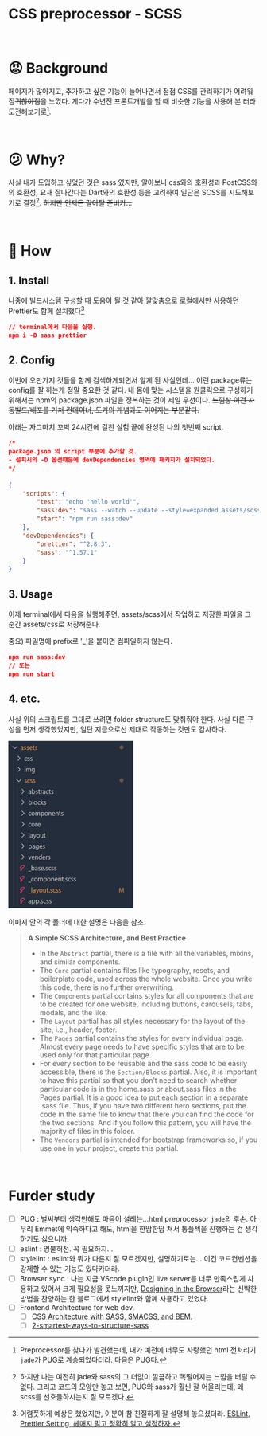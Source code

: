 <!-- @format -->

# **CSS preprocessor - SCSS**

<br>

# **:rage: Background**

페이지가 많아지고, 추가하고 싶은 기능이 늘어나면서 점점 CSS를 관리하기가 어려워짐~~귀찮아짐~~을 느꼈다. 게다가 수년전 프론트개발을 할 때 비슷한 기능을 사용해 본 터라 도전해보기로[^1].

[^1]: Preprocessor를 찾다가 발견했는데, 내가 예전에 너무도 사랑했던 html 전처리기 `jade`가 PUG로 계승되었다더라. 다음은 PUG다.

<br>

# **:confused: Why?**

사실 내가 도입하고 싶었던 것은 sass 였지만, 알아보니 css와의 호환성과 PostCSS와의 호환성, 요새 잘나간다는 Dart와의 호환성 등을 고려하여 일단은 SCSS를 시도해보기로 결정[^2]. ~~하지만 언제든 갈아탈 준비가...~~

[^2]: 하지만 나는 여전히 jade와 sass의 그 더없이 깔끔하고 똑떨어지는 느낌을 버릴 수 없다. 그리고 코드의 모양만 놓고 보면, PUG와 sass가 훨씬 잘 어울리는데, 왜 scss를 선호들하시는지 잘 모르겠다.

<br>

# **:triumph: How**

## 1. Install

나중에 빌드시스템 구성할 때 도움이 될 것 같아 깔맞춤으로 로컬에서만 사용하던 Prettier도 함께 설치했다[^3]

```json
// terminal에서 다음을 실행.
npm i -D sass prettier
```

[^3]: 어렴풋하게 예상은 했었지만, 이분이 참 친절하게 잘 설명해 놓으셨더라. [ESLint, Prettier Setting, 헤매지 말고 정확히 알고 설정하자.](https://helloinyong.tistory.com/325)

## 2. Config

이번에 오만가지 것들을 함께 검색하게되면서 알게 된 사실인데... 이런 package류는 config를 잘 하는게 정말 중요한 것 같다. 내 몸에 맞는 시스템을 원클릭으로 구성하기 위해서는 npm의 package.json 파일을 정복하는 것이 제일 우선이다. ~~느낌상 이건 자동빌드/배포를 거쳐 컨테이너, 도커의 개념과도 이어지는 부분같다.~~

아래는 자그마치 꼬박 24시간에 걸친 실험 끝에 완성된 나의 첫번째 script.

```json
/* 
package.json 의 script 부분에 추가할 것.
- 설치시의 -D 옵션떄문에 devDependencies 영역에 패키지가 설치되었다.
*/

{
    "scripts": {
        "test": "echo 'hello world'",
        "sass:dev": "sass --watch --update --style=expanded assets/scss:assets/css",
        "start": "npm run sass:dev"
    },
    "devDependencies": {
        "prettier": "^2.8.3",
        "sass": "^1.57.1"
    }
}
```

## 3. Usage

이제 terminal에서 다음을 실행해주면, assets/scss에서 작업하고 저장한 파일을 그 순간 assets/css로 저장해준다.

중요) 파일명에 prefix로 '\_'을 붙이면 컴파일하지 않는다.

```json
npm run sass:dev
// 또는
npm run start
```

## 4. etc.

사실 위의 스크립트를 그대로 쓰려면 folder structure도 맞춰줘야 한다. 사실 다른 구성을 먼저 생각했었지만, 일단 지금으로선 제대로 작동하는 것만도 감사하다.

![](./img/folder_structure-scss.png)

이미지 안의 각 폴더에 대한 설명은 다음을 참조.

> **A Simple SCSS Architecture, and Best Practice**
>
> -   In the `Abstract` partial, there is a file with all the variables, mixins, and similar components.
> -   The `Core` partial contains files like typography, resets, and boilerplate code, used across the whole website. Once you write this code, there is no further overwriting.
> -   The `Components` partial contains styles for all components that are to be created for one website, including buttons, carousels, tabs, modals, and the like.
> -   The `Layout` partial has all styles necessary for the layout of the site, i.e., header, footer.
> -   The `Pages` partial contains the styles for every individual page. Almost every page needs to have specific styles that are to be used only for that particular page.
> -   For every section to be reusable and the sass code to be easily accessible, there is the `Section/Blocks` partial. Also, it is important to have this partial so that you don’t need to search whether particular code is in the home.sass or about.sass files in the Pages partial. It is a good idea to put each section in a separate .sass file. Thus, if you have two different hero sections, put the code in the same file to know that there you can find the code for the two sections. And if you follow this pattern, you will have the majority of files in this folder.
> -   The `Vendors` partial is intended for bootstrap frameworks so, if you use one in your project, create this partial.

<br>

# **Furder study**

-   [ ] PUG : 벌써부터 생각만해도 마음이 설레는...html preprocessor `jade`의 후손. 아무리 Emmet에 익숙하다고 해도, html을 한땀한땀 쳐서 통플젝을 진행하는 건 생각하기도 싫으니까.
-   [ ] eslint : 명불허전. 꼭 필요하지...
-   [ ] stylelint : eslint와 뭐가 다른지 잘 모르겠지만, 설명하기로는... 이건 코드컨벤션을 강제할 수 있는 기능도 있다~~카더라~~.
-   [ ] Browser sync : 나는 지금 VScode plugin인 live server를 너무 만족스럽게 사용하고 있어서 크게 필요성을 못느끼지만, [Designing in the Browser](https://pineco.de/designing-in-the-browser/)라는 신박한 방법을 찬양하는 한 블로그에서 stylelint와 함꼐 사용하고 있었다.
-   [ ] Frontend Architecture for web dev.
    -   [ ] [CSS Architecture with SASS, SMACSS, and BEM.](https://itnext.io/css-architecture-with-sass-smacss-and-bem-cc618392c148)
    -   [ ] [2-smartest-ways-to-structure-sass](https://www.webdesignerdepot.com/2020/12/2-smartest-ways-to-structure-sass/)

